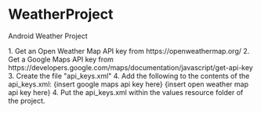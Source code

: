# WeatherProject
Android Weather Project

<Setup>
1. Get an Open Weather Map API key from https://openweathermap.org/
2. Get a Google Maps API key from https://developers.google.com/maps/documentation/javascript/get-api-key
3. Create the file "api_keys.xml"
4. Add the following to the contents of the api_keys.xml:
        <?xml version="1.0" encoding="utf-8"?>
        <resources>
            <string name="google_maps_key" templateMergeStrategy="preserve" translatable="false">{insert google maps api key here}</string>
            <string name="open_weather_map_key" templateMergeStrategy="preserve" translatable="false">{insert open weather map api key here}</string>
        </resources>
4. Put the api_keys.xml within the values resource folder of the project.
</Setup>
